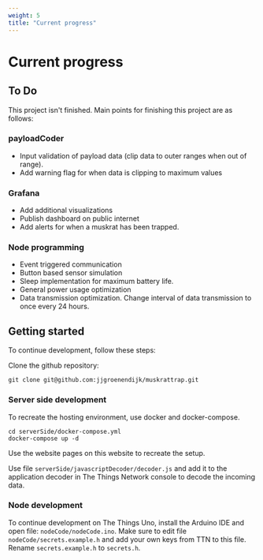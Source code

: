 ```yaml
---
weight: 5
title: "Current progress"
---
```

# Current progress

## To Do
This project isn't finished. Main points for finishing this project are as follows:

### payloadCoder
- Input validation of payload data (clip data to outer ranges when out of range).
- Add warning flag for when data is clipping to maximum values

### Grafana
- Add additional visualizations
- Publish dashboard on public internet
- Add alerts for when a muskrat has been trapped.

### Node programming
- Event triggered communication
- Button based sensor simulation
- Sleep implementation for maximum battery life.
- General power usage optimization
- Data transmission optimization. Change interval of data transmission to once every 24 hours.

## Getting started
To continue development, follow these steps:

Clone the github repository:

    git clone git@github.com:jjgroenendijk/muskrattrap.git

### Server side development
To recreate the hosting environment, use docker and docker-compose.

    cd serverSide/docker-compose.yml
    docker-compose up -d

Use the website pages on this website to recreate the setup.

Use file `serverSide/javascriptDecoder/decoder.js` and add it to the application decoder in The Things Network console to decode the incoming data.

### Node development
To continue development on The Things Uno, install the Arduino IDE and open file: `nodeCode/nodeCode.ino`.
Make sure to edit file `nodeCode/secrets.example.h` and add your own keys from TTN to this file.
Rename `secrets.example.h` to `secrets.h`.